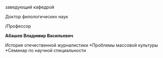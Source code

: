 заведующий кафедрой

Доктор филологических наук

/Профессор

**Абашев Владимир Васильевич**

История отечественной журналистики
	*Проблемы массовой культуры
	*Семинар по научной специальности
